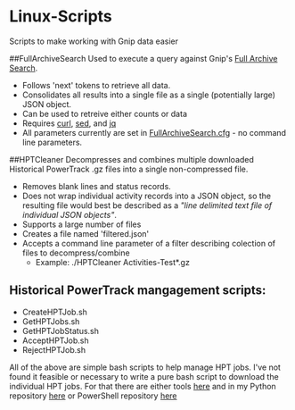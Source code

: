 # Linux-Scripts
Scripts to make working with Gnip data easier

##FullArchiveSearch
Used to execute a query against Gnip's [Full Archive Search](http://support.gnip.com/apis/search_full_archive_api/).

  * Follows 'next' tokens to retrieve all data.
  * Consolidates all results into a single file as a single (potentially large) JSON object.
  * Can be used to retreive either counts or data
  * Requires [curl](https://curl.haxx.se), [sed](http://www.grymoire.com/Unix/Sed.html), and [jq](https://stedolan.github.io/jq/)
*  All parameters currently are set in [FullArchiveSearch.cfg](FullArchiveSearch.cfg)  - no command line parameters.

##HPTCleaner
Decompresses and combines multiple downloaded Historical PowerTrack .gz files into a single non-compressed file.

  * Removes blank lines and status records.
  * Does not wrap individual activity records into a JSON object, so the resulting file would best be described as a *"line delimited text file of individual JSON objects"*.
  * Supports a large number of files
  * Creates a file named 'filtered.json'
  * Accepts a command line parameter of a filter describing colection of files to decompress/combine
     * Example:  ./HPTCleaner Activities-Test*.gz

## Historical PowerTrack mangagement scripts:

* CreateHPTJob.sh
* GetHPTJobs.sh
* GetHPTJobStatus.sh
* AcceptHPTJob.sh
* RejectHPTJob.sh
 
All of the above are simple bash scripts to help manage HPT jobs.
I've not found it feasible or necessary to write a pure bash script to download the individual HPT jobs.  For that there are either tools [here](http://support.gnip.com/code/historical_powertrack.html) and in my Python repository [here](https://github.com/GnipDz/Python) or PowerShell repository [here](https://github.com/GnipDz/Powershell)

